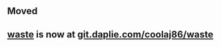 Moved
-----
[waste](https://git.daplie.com/coolaj86/waste) is now at [git.daplie.com/coolaj86/waste](https://git.daplie.com/coolaj86/waste)
-----
